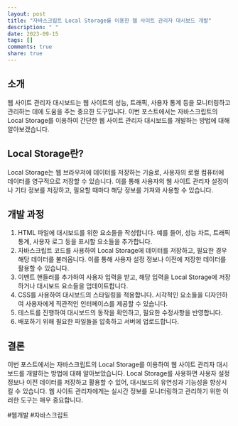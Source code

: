 ```yaml
---
layout: post
title: "자바스크립트 Local Storage를 이용한 웹 사이트 관리자 대시보드 개발"
description: " "
date: 2023-09-15
tags: []
comments: true
share: true
---
```


## 소개
웹 사이트 관리자 대시보드는 웹 사이트의 성능, 트래픽, 사용자 통계 등을 모니터링하고 관리하는 데에 도움을 주는 중요한 도구입니다. 이번 포스트에서는 자바스크립트의 Local Storage를 이용하여 간단한 웹 사이트 관리자 대시보드를 개발하는 방법에 대해 알아보겠습니다.

## Local Storage란?
Local Storage는 웹 브라우저에 데이터를 저장하는 기술로, 사용자의 로컬 컴퓨터에 데이터를 영구적으로 저장할 수 있습니다. 이를 통해 사용자의 웹 사이트 관리자 설정이나 기타 정보를 저장하고, 필요할 때마다 해당 정보를 가져와 사용할 수 있습니다.

## 개발 과정
1. HTML 파일에 대시보드를 위한 요소들을 작성합니다. 예를 들어, 성능 차트, 트래픽 통계, 사용자 로그 등을 표시할 요소들을 추가합니다.
2. 자바스크립트 코드를 사용하여 Local Storage에 데이터를 저장하고, 필요한 경우 해당 데이터를 불러옵니다. 이를 통해 사용자 설정 정보나 이전에 저장한 데이터를 활용할 수 있습니다.
3. 이벤트 핸들러를 추가하여 사용자 입력을 받고, 해당 입력을 Local Storage에 저장하거나 대시보드 요소들을 업데이트합니다.
4. CSS를 사용하여 대시보드의 스타일링을 적용합니다. 시각적인 요소들을 디자인하여 사용자에게 직관적인 인터페이스를 제공할 수 있습니다.
5. 테스트를 진행하여 대시보드의 동작을 확인하고, 필요한 수정사항을 반영합니다.
6. 배포하기 위해 필요한 파일들을 압축하고 서버에 업로드합니다.

## 결론
이번 포스트에서는 자바스크립트의 Local Storage를 이용하여 웹 사이트 관리자 대시보드를 개발하는 방법에 대해 알아보았습니다. Local Storage를 사용하면 사용자 설정 정보나 이전 데이터를 저장하고 활용할 수 있어, 대시보드의 유연성과 기능성을 향상시킬 수 있습니다. 웹 사이트 관리자에게는 실시간 정보를 모니터링하고 관리하기 위한 이러한 도구는 매우 중요합니다.

#웹개발 #자바스크립트